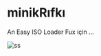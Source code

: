 # minikRıfkı

An Easy ISO Loader
Fux için ...

![ss](https://github.com/CihatAltiparmak/minikRifki/blob/FuxGelistirme/src/ss/ss.png)
